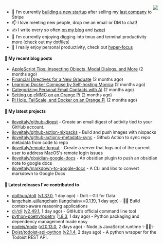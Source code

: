 <img align="right" src="https://github-readme-stats.vercel.app/api?username=iloveitaly&show_icons=true&text_color=718096&hide_title=true"/>

- 🔭 I’m currently [building a new startup](https://mikebian.co/bye-stripe-on-to-the-next-adventure/) after selling my [last company](https://suitesync.io) to Stripe
- 📫 I love meeting new people, drop me an email or DM to chat!
- ✍️ I write every so often [on my blog](http://mikebian.co/) and [tweet](https://twitter.com/mike_bianco)
- 🌱 I’m currently enjoying digging into tmux and terminal productivity more (check out my [dotfiles](https://github.com/iloveitaly/dotfiles))
- 💬 I really enjoy personal productivity, check out [hyper-focus](https://github.com/iloveitaly/hyper-focus)

#### 📜 My recent blog posts


- [AppleScript Tips: Inspecting Objects, Modal Dialogs, and More](https://mikebian.co/applescript-tips-inspecting-objects-modal-dialogs-and-more/) (2 months ago)
- [Financial Directives for a New Graduate](https://mikebian.co/financial-directives-for-a-new-graduate/) (2 months ago)
- [Learning Docker Compose by Self-hosting Monica](https://mikebian.co/learning-docker-compose-by-self-hosting-monica/) (2 months ago)
- [Categorizing Personal Email Contacts with AI](https://mikebian.co/categorizing-personal-email-contacts-with-ai/) (2 months ago)
- [Setting up eMMC on an Orange Pi](https://mikebian.co/setting-up-emmc-on-an-orange-pi/) (2 months ago)
- [Pi Hole, TailScale, and Docker on an Orange Pi](https://mikebian.co/pi-hole-tailscale-and-docker-on-an-orange-pi/) (2 months ago)

#### 🌱 My latest projects


- [iloveitaly/github-digest](https://github.com/iloveitaly/github-digest) - Create an email digest of activity tied to your GitHub account.
- [iloveitaly/github-action-nixpacks](https://github.com/iloveitaly/github-action-nixpacks) - Build and push images with nixpacks
- [iloveitaly/github-actions-metadata-sync](https://github.com/iloveitaly/github-actions-metadata-sync) - Github Action to sync repo metadata from code to repo
- [iloveitaly/remote-logout](https://github.com/iloveitaly/remote-logout) - Create a server that logs out of the current user to address MacOS&#39;s remote login issues
- [iloveitaly/obsidian-google-docs](https://github.com/iloveitaly/obsidian-google-docs) - An obsidian plugin to push an obsidian note to google docs
- [iloveitaly/markdown-to-google-docs](https://github.com/iloveitaly/markdown-to-google-docs) - A CLI and libs to convert markdown to Google Docs

#### 🔭 Latest releases I've contributed to


- [dolthub/dolt](https://github.com/dolthub/dolt) ([v1.37.0](https://github.com/dolthub/dolt/releases/tag/v1.37.0), 1 day ago) - Dolt – Git for Data
- [langchain-ai/langchain](https://github.com/langchain-ai/langchain) ([langchain==0.1.19](https://github.com/langchain-ai/langchain/releases/tag/langchain%3D%3D0.1.19), 1 day ago) - 🦜🔗 Build context-aware reasoning applications
- [cli/cli](https://github.com/cli/cli) ([v2.49.1](https://github.com/cli/cli/releases/tag/v2.49.1), 1 day ago) - GitHub’s official command line tool
- [python-poetry/poetry](https://github.com/python-poetry/poetry) ([1.8.3](https://github.com/python-poetry/poetry/releases/tag/1.8.3), 1 day ago) - Python packaging and dependency management made easy
- [nodejs/node](https://github.com/nodejs/node) ([v20.13.0](https://github.com/nodejs/node/releases/tag/v20.13.0), 2 days ago) - Node.js JavaScript runtime ✨🐢🚀✨
- [Doist/todoist-api-python](https://github.com/Doist/todoist-api-python) ([v2.1.4](https://github.com/Doist/todoist-api-python/releases/tag/v2.1.4), 2 days ago) - A python wrapper for the Todoist REST API.
